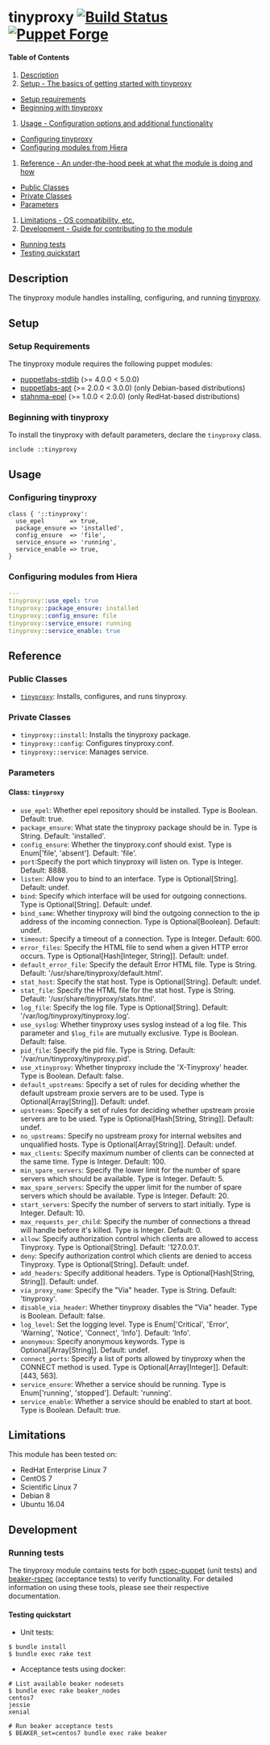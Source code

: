 # tinyproxy [![Build Status](https://travis-ci.org/hfm/puppet-tinyproxy.svg?branch=master)](https://travis-ci.org/hfm/puppet-tinyproxy) [![Puppet Forge](https://img.shields.io/puppetforge/v/hfm/tinyproxy.svg?style=flat-square)](https://forge.puppet.com/hfm/tinyproxy)

#### Table of Contents

1. [Description](#description)
1. [Setup - The basics of getting started with tinyproxy](#setup)
  - [Setup requirements](#setup-requirements)
  - [Beginning with tinyproxy](#beginning-with-tinyproxy)
1. [Usage - Configuration options and additional functionality](#usage)
  - [Configuring tinyproxy](#configuring-tinyproxy)
  - [Configuring modules from Hiera](#configuring-modules-from-hiera)
1. [Reference - An under-the-hood peek at what the module is doing and how](#reference)
  - [Public Classes](#public-classes)
  - [Private Classes](#private-classes)
  - [Parameters](#parameters)
1. [Limitations - OS compatibility, etc.](#limitations)
1. [Development - Guide for contributing to the module](#development)
  - [Running tests](#running-tests)
  - [Testing quickstart](#testing-quickstart)

## Description

The tinyproxy module handles installing, configuring, and running [tinyproxy](http://tinyproxy.github.io).

## Setup

### Setup Requirements

The tinyproxy module requires the following puppet modules:

- [puppetlabs-stdlib](https://forge.puppet.com/puppetlabs/stdlib) (>= 4.0.0 < 5.0.0)
- [puppetlabs-apt](https://forge.puppet.com/puppetlabs/apt) (>= 2.0.0 < 3.0.0) (only Debian-based distributions)
- [stahnma-epel](https://forge.puppet.com/stahnma/epel) (>= 1.0.0 < 2.0.0) (only RedHat-based distributions)

### Beginning with tinyproxy

To install the tinyproxy with default parameters, declare the `tinyproxy` class.

```puppet
include ::tinyproxy
```

## Usage

### Configuring tinyproxy

```puppet
class { '::tinyproxy':
  use_epel       => true,
  package_ensure => 'installed',
  config_ensure  => 'file',
  service_ensure => 'running',
  service_enable => true,
}
```

### Configuring modules from Hiera

```yaml
---
tinyproxy::use_epel: true
tinyproxy::package_ensure: installed
tinyproxy::config_ensure: file
tinyproxy::service_ensure: running
tinyproxy::service_enable: true
```
## Reference

### Public Classes

- [`tinyproxy`](#tinyproxy): Installs, configures, and runs tinyproxy.

### Private Classes

- `tinyproxy::install`: Installs the tinyproxy package.
- `tinyproxy::config`: Configures tinyproxy.conf.
- `tinyproxy::service`: Manages service.

### Parameters

#### Class: `tinyproxy`

- `use_epel`: Whether epel repository should be installed. Type is Boolean. Default: true.
- `package_ensure`: What state the tinyproxy package should be in. Type is String. Default: 'installed'.
- `config_ensure`: Whether the tinyproxy.conf should exist. Type is Enum['file', 'absent']. Default: 'file'.
- `port`:Specify the port which tinyproxy will listen on. Type is Integer. Default: 8888.
- `listen`: Allow you to bind to an interface. Type is Optional[String]. Default: undef.
- `bind`: Specify which interface will be used for outgoing connections. Type is Optional[String]. Default: undef.
- `bind_same`: Whether tinyproxy will bind the outgoing connection to the ip address of the incoming connection. Type is Optional[Boolean]. Default: undef.
- `timeout`: Specify a timeout of a connection. Type is Integer. Default: 600.
- `error_files`: Specify the HTML file to send when a given HTTP error occurs. Type is Optional[Hash[Integer, String]]. Default: undef.
- `default_error_file`: Specify the default Error HTML file. Type is String. Default: '/usr/share/tinyproxy/default.html'.
- `stat_host`: Specify the stat host. Type is Optional[String]. Default: undef.
- `stat_file`: Specify the HTML file for the stat host. Type is String. Default: '/usr/share/tinyproxy/stats.html'.
- `log_file`: Specify the log file. Type is Optional[String]. Default: '/var/log/tinyproxy/tinyproxy.log'.
- `use_syslog`: Whether tinyproxy uses syslog instead of a log file. This parameter and `$log_file` are mutually exclusive. Type is Boolean. Default: false.
- `pid_file`: Specify the pid file. Type is String. Default: '/var/run/tinyproxy/tinyproxy.pid'.
- `use_xtinyproxy`: Whether tinyproxy include the 'X-Tinyproxy' header. Type is Boolean. Default: false.
- `default_upstreams`: Specify a set of rules for deciding whether the default upstream proxie servers are to be used. Type is Optional[Array[String]]. Default: undef.
- `upstreams`: Specify a set of rules for deciding whether upstream proxie servers are to be used. Type is Optional[Hash[String, String]]. Default: undef.
- `no_upstreams`: Specify no upstream proxy for internal websites and unqualified hosts. Type is Optional[Array[String]]. Default: undef.
- `max_clients`: Specify maximum number of clients can be connected at the same time. Type is Integer. Default: 100.
- `min_spare_servers`: Specify the lower limit for the number of spare servers which should be available. Type is Integer. Default: 5.
- `max_spare_servers`: Specify the upper limit for the number of spare servers which should be available. Type is Integer. Default: 20.
- `start_servers`: Specify the number of servers to start initially. Type is Integer. Default: 10.
- `max_requests_per_child`: Specify the number of connections a thread will handle before it's killed. Type is Integer. Default: 0.
- `allow`: Specify authorization control which clients are allowed to access Tinyproxy. Type is Optional[String]. Default: '127.0.0.1'.
- `deny`: Specify authorization control which clients are denied to access Tinyproxy. Type is Optional[String]. Default: undef.
- `add_headers`: Specify additional headers. Type is Optional[Hash[String, String]]. Default: undef.
- `via_proxy_name`: Specify the "Via" header. Type is String. Default: 'tinyproxy'.
- `disable_via_header`: Whether tinyproxy disables the "Via" header. Type is Boolean. Default: false.
- `log_level`: Set the logging level. Type is Enum['Critical', 'Error', 'Warning', 'Notice', 'Connect', 'Info']. Default: 'Info'.
- `anonymous`: Specify anonymous keywords. Type is Optional[Array[String]]. Default: undef.
- `connect_ports`: Specify a list of ports allowed by tinyproxy when the CONNECT method is used. Type is Optional[Array[Integer]]. Default: [443, 563].
- `service_ensure`: Whether a service should be running. Type is Enum['running', 'stopped']. Default: 'running'.
- `service_enable`: Whether a service should be enabled to start at boot. Type is Boolean. Default: true.

## Limitations

This module has been tested on:

- RedHat Enterprise Linux 7
- CentOS 7
- Scientific Linux 7
- Debian 8
- Ubuntu 16.04

## Development

### Running tests

The tinyproxy module contains tests for both [rspec-puppet](http://rspec-puppet.com/) (unit tests) and [beaker-rspec](https://github.com/puppetlabs/beaker-rspec) (acceptance tests) to verify functionality. For detailed information on using these tools, please see their respective documentation.

#### Testing quickstart

- Unit tests:

```console
$ bundle install
$ bundle exec rake test
```

- Acceptance tests using docker:

```console
# List available beaker nodesets
$ bundle exec rake beaker_nodes
centos7
jessie
xenial

# Run beaker acceptance tests
$ BEAKER_set=centos7 bundle exec rake beaker
```
